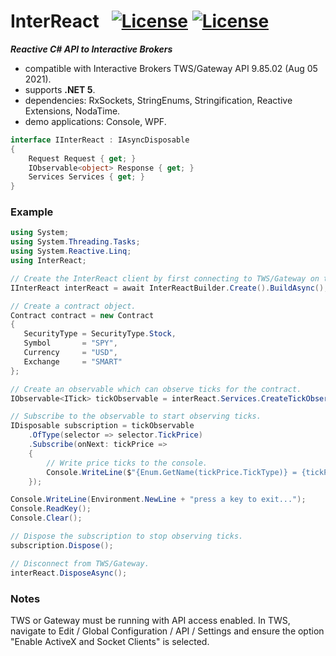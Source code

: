# InterReact&nbsp;&nbsp; [![License](https://img.shields.io/badge/Version-0.0.2-blue)]() [![License](https://img.shields.io/badge/license-Apache%202.0-7755BB.svg)](https://opensource.org/licenses/Apache-2.0)

***Reactive C# API to Interactive Brokers***
- compatible with Interactive Brokers TWS/Gateway API 9.85.02 (Aug 05 2021).
- supports **.NET 5**.
- dependencies: RxSockets, StringEnums, Stringification, Reactive Extensions, NodaTime.
- demo applications: Console, WPF.

```csharp
interface IInterReact : IAsyncDisposable
{
    Request Request { get; }
    IObservable<object> Response { get; }
    Services Services { get; }
}
```
### Example ###
```csharp
using System;
using System.Threading.Tasks;
using System.Reactive.Linq;
using InterReact;
```
```csharp
// Create the InterReact client by first connecting to TWS/Gateway on the local host.
IInterReact interReact = await InterReactBuilder.Create().BuildAsync();

// Create a contract object.
Contract contract = new Contract
{
   SecurityType = SecurityType.Stock,
   Symbol       = "SPY",
   Currency     = "USD",
   Exchange     = "SMART"
};

// Create an observable which can observe ticks for the contract.
IObservable<ITick> tickObservable = interReact.Services.CreateTickObservable(contract);

// Subscribe to the observable to start observing ticks.
IDisposable subscription = tickObservable
    .OfType(selector => selector.TickPrice)
    .Subscribe(onNext: tickPrice =>
    {
        // Write price ticks to the console.
        Console.WriteLine($"{Enum.GetName(tickPrice.TickType)} = {tickPrice.Price}");
    });

Console.WriteLine(Environment.NewLine + "press a key to exit...");
Console.ReadKey();
Console.Clear();

// Dispose the subscription to stop observing ticks.
subscription.Dispose();

// Disconnect from TWS/Gateway.
interReact.DisposeAsync();
```
### Notes ###

TWS or Gateway must be running with API access enabled. In TWS, navigate to Edit / Global Configuration / API / Settings and ensure the option "Enable ActiveX and Socket Clients" is selected.
